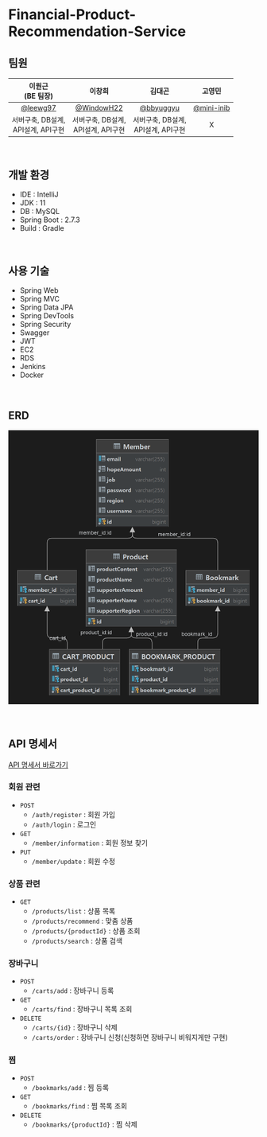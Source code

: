 # Financial-Product-Recommendation-Service

## 팀원
|이원근<br>(BE 팀장)|이창희|김대곤|고영민|
|:----:|:----:|:----:|:----:|
|[@leewg97](https://github.com/leewg97)|[@WindowH22](https://github.com/WindowH22)|[@bbyuggyu](https://github.com/bbyuggyu)|[@mini-inib](https://github.com/mini-inib)|
|서버구축, DB설계, <br> API설계, API구현|서버구축, DB설계, <br> API설계, API구현|서버구축, DB설계, <br> API설계, API구현|X| 

<br>

## 개발 환경

- IDE : IntelliJ
- JDK : 11
- DB : MySQL
- Spring Boot : 2.7.3
- Build : Gradle

<br>

## 사용 기술

- Spring Web
- Spring MVC
- Spring Data JPA
- Spring DevTools
- Spring Security
- Swagger
- JWT
- EC2
- RDS
- Jenkins
- Docker

<br>

## ERD

![ERD.png](src/main/resources/static/ERD.png)

<br>

## API 명세서

[API 명세서 바로가기](https://www.notion.so/996655c9789b4fdfb5948e16f34628d6)

### 회원 관련
  - `POST`  
    - `/auth/register` : 회원 가입
    - `/auth/login` : 로그인
  - `GET`
    - `/member/information` : 회원 정보 찾기
  - `PUT`
    - `/member/update` : 회원 수정

### 상품 관련
  - `GET`
    - `/products/list` : 상품 목록
    - `/products/recommend` : 맞춤 상품
    - `/products/{productId}` : 상품 조회
    - `/products/search` : 상품 검색

### 장바구니
  - `POST`
    - `/carts/add` : 장바구니 등록
  - `GET`
    - `/carts/find` : 장바구니 목록 조회
  - `DELETE`
    - `/carts/{id}` : 장바구니 삭제
    - `/carts/order` : 장바구니 신청(신청하면 장바구니 비워지게만 구현)

### 찜
  - `POST`
    - `/bookmarks/add` : 찜 등록
  - `GET`
    - `/bookmarks/find` : 찜 목록 조회
  - `DELETE`
    - `/bookmarks/{productId}` : 찜 삭제


